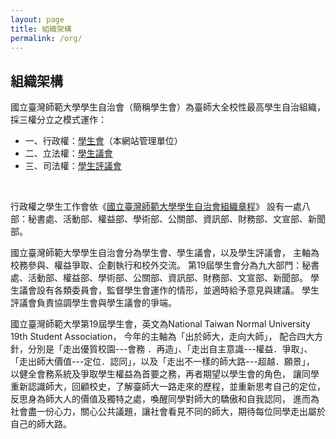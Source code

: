```yaml
---
layout: page
title: 組織架構
permalink: /org/
---
```


<h2>組織架構</h2>

<p>
國立臺灣師範大學學生自治會（簡稱學生會）為臺師大全校性最高學生自治組織，採三權分立之模式運作：
</p><ul>
<li>一、行政權：<a href="https://fb.me/NTNUstudentA" target="_blank">學生會</a>（本網站管理單位）</li>
<li>二、立法權：<a href="https://fb.me/ntnustudentcongress" target="_blank">學生議會</a></li>
<li>三、司法權：<a href="https://fb.me/ntnusj" target="_blank">學生評議會</a></li>
</ul>
<p></p><br>

<p>
行政權之學生工作會依《<a href="http://ppt.cc/3e-8" target="_blank">國立臺灣師範大學學生自治會組織章程</a>》
設有一處八部：秘書處、活動部、權益部、學術部、公關部、資訊部、財務部、文宣部、新聞部。
</p>

<p>
國立臺灣師範大學學生自治會分為學生會、學生議會，以及學生評議會，
主軸為校務參與、權益爭取、企劃執行和校外交流。
第19屆學生會分為九大部門：秘書處、活動部、權益部、學術部、公關部、資訊部、財務部、文宣部、新聞部。
學生議會設有各類委員會，監督學生會運作的情形，並適時給予意見與建議。
學生評議會負責協調學生會與學生議會的爭端。
</p>


<p>
國立臺灣師範大學第19屆學生會，英文為National Taiwan Normal University 19th Student Association，
今年的主軸為「出於師大，走向大師」，
配合四大方針，分別是「走出優質校園---會務 ．再造」、「走出自主意識---權益．爭取」、「走出師大價值---定位．認同」，以及「走出不一樣的師大路---超越．願景」，
以健全會務系統及爭取學生權益為首要之務，再者期望以學生會的角色，
讓同學重新認識師大，回顧校史，了解臺師大一路走來的歷程，並重新思考自己的定位，
反思身為師大人的價值及獨特之處，喚醒同學對師大的驕傲和自我認同，
進而為社會盡一份心力，關心公共議題，讓社會看見不同的師大，期待每位同學走出屬於自己的師大路。
</p>
